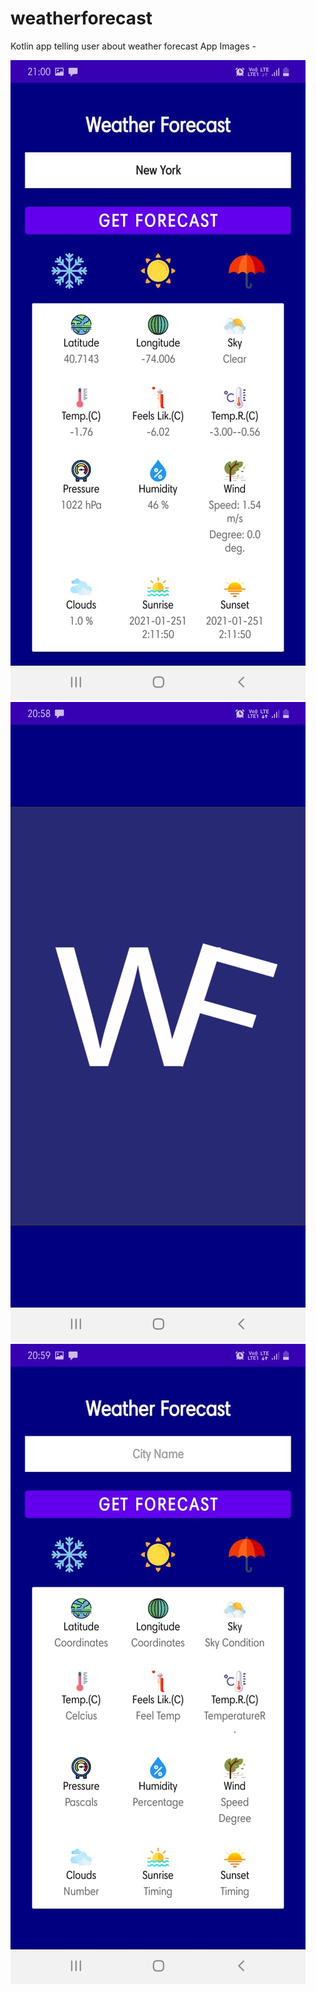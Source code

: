 # weatherforecast
Kotlin app telling user about weather forecast
App Images - 

![alt text](https://github.com/ashwini-mohapatra/weatherforecast/blob/images/WhatsApp%20Image%202021-01-25%20at%2021.00.35.jpeg?raw=true)
![alt text](https://github.com/ashwini-mohapatra/weatherforecast/blob/images/WhatsApp%20Image%202021-01-25%20at%2021.00.35%20(1).jpeg?raw=true)
![alt text](https://github.com/ashwini-mohapatra/weatherforecast/blob/images/WhatsApp%20Image%202021-01-25%20at%2021.00.35%20(2).jpeg?raw=true)
